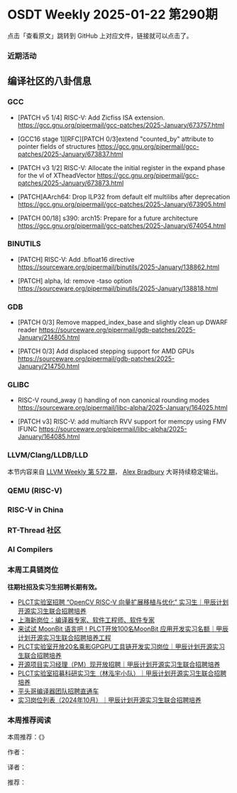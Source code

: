 # OSDT Weekly 2025-01-22 第290期

点击「查看原文」跳转到 GitHub 上对应文件，链接就可以点击了。

### 近期活动

## 编译社区的八卦信息

### GCC

- [PATCH v5 1/4] RISC-V: Add Zicfiss ISA extension.
  https://gcc.gnu.org/pipermail/gcc-patches/2025-January/673757.html

- [GCC16 stage 1][RFC][PATCH 0/3]extend "counted_by" attribute to pointer fields of structures
  https://gcc.gnu.org/pipermail/gcc-patches/2025-January/673837.html

- [PATCH v3 1/2] RISC-V: Allocate the initial register in the expand phase for the vl of XTheadVector
  https://gcc.gnu.org/pipermail/gcc-patches/2025-January/673873.html

- [PATCH]AArch64: Drop ILP32 from default elf multilibs after deprecation
  https://gcc.gnu.org/pipermail/gcc-patches/2025-January/673905.html

- [PATCH 00/18] s390: arch15: Prepare for a future architecture
  https://gcc.gnu.org/pipermail/gcc-patches/2025-January/674054.html

### BINUTILS

- [PATCH] RISC-V: Add .bfloat16 directive
  https://sourceware.org/pipermail/binutils/2025-January/138862.html

- [PATCH] alpha, ld: remove -taso option
  https://sourceware.org/pipermail/binutils/2025-January/138818.html

### GDB

- [PATCH 0/3] Remove mapped_index_base and slightly clean up DWARF reader
  https://sourceware.org/pipermail/gdb-patches/2025-January/214805.html

- [PATCH 0/3] Add displaced stepping support for AMD GPUs
  https://sourceware.org/pipermail/gdb-patches/2025-January/214750.html

### GLIBC

- RISC-V round_away () handling of non canonical rounding modes
  https://sourceware.org/pipermail/libc-alpha/2025-January/164025.html

- [PATCH v3] RISC-V: add multiarch RVV support for memcpy using FMV IFUNC
  https://sourceware.org/pipermail/libc-alpha/2025-January/164085.html

### LLVM/Clang/LLDB/LLD

本节内容来自 [LLVM Weekly 第 572 期](http://llvmweekly.org/issue/572)，
[Alex Bradbury](https://www.linkedin.com/in/alex-bradbury/) 大哥持续稳定输出。

### QEMU (RISC-V)

### RISC-V in China

### RT-Thread 社区

### AI Compilers

### 本周工具链岗位

**往期社招及实习生招聘长期有效。**

- [PLCT实验室招聘 “OpenCV RISC-V 向量扩展移植与优化” 实习生｜甲辰计划开源实习生联合招聘培养](https://mp.weixin.qq.com/s/NSFIlymcfe_gJBmJXK0Zng)
- [上海新岗位：编译器专家、软件工程师、软件专家](https://mp.weixin.qq.com/s/pX2R3znrPCxdsOLVg9YVXA)
- [来试试 MoonBit 语言吧！PLCT开放100名MoonBit 应用开发实习名额｜甲辰计划开源实习生联合招聘培养工程](https://mp.weixin.qq.com/s/VUwXNvYzharpK6Aou4hssw)
- [PLCT实验室开放20名乘影GPGPU工具链开发实习岗位｜甲辰计划开源实习生联合招聘培养](https://mp.weixin.qq.com/s/DalDbZYiP2IFALvB2Wwb6w)
- [开源项目实习经理（PM）现开放招聘｜甲辰计划开源实习生联合招聘培养](https://mp.weixin.qq.com/s/9uIxvaMOVjsbcGjHbidvgg)
- [PLCT实验室招募科研实习生（林泓宇小队）｜甲辰计划开源实习生联合招聘培养](https://mp.weixin.qq.com/s/8XtWlfBF9RxUoUCHskQpPw)
- [平头哥编译器团队招聘直通车](https://mp.weixin.qq.com/s/fRFWolihmi05hTuBvI8u2g)
- [实习岗位列表（2024年10月）｜甲辰计划开源实习生联合招聘培养](https://mp.weixin.qq.com/s/UCcsvhw6Kxw3EQOd0JVlUg)

### 本周推荐阅读

本周推荐：《》

作者：

译者：

推荐：

